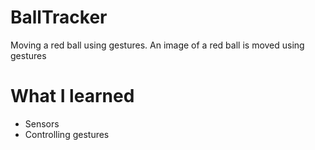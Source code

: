 # BallTracker
Moving a red ball using gestures. An image of a red ball is moved using gestures

# What I learned 
- Sensors 
- Controlling gestures 
